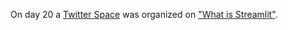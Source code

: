 On day 20 a [Twitter Space](https://share.streamlit.io/streamlit/30days/?challenge=Day+20) was organized on ["What is Streamlit"](https://twitter.com/i/spaces/1dRJZlbglXMKB).
